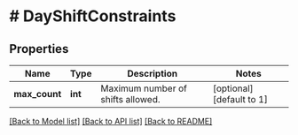 # # DayShiftConstraints

## Properties

Name | Type | Description | Notes
------------ | ------------- | ------------- | -------------
**max_count** | **int** | Maximum number of shifts allowed. | [optional] [default to 1]

[[Back to Model list]](../../README.md#models) [[Back to API list]](../../README.md#endpoints) [[Back to README]](../../README.md)
